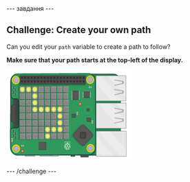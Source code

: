 \--- завдання \---

## Challenge: Create your own path

Can you edit your `path` variable to create a path to follow?

**Make sure that your path starts at the top-left of the display.**

![скріншот](images/tightrope-path-challenge.png)

\--- /challenge \---